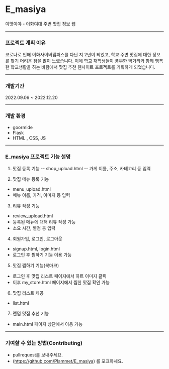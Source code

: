 # E_masiya
이맛이야 - 이화여대 주변 맛집 정보 웹

---

### 프로젝트 계획 이유
코로나로 인해 이화사이버캠퍼스를 다닌 지 2년이 되었고, 학교 주변 맛집에 대한 정보를 찾기 어려운 점을 많이 느꼈습니다. 
이에 학교 재학생들이 풍부한 먹거리와 함께 행복한 학교생활을 하는 바람에서 맛집 추천 웬사이트 프로젝트를 기획하게 되었습니다.

---
### 개발기간
2022.09.06 ~ 2022.12.20

---
### 개발 환경
- goormide
- Flask
- HTML , CSS, JS

---

### E_masiya 프로젝트 기능 설명

1. 맛집 등록 기능
  -- shop_upload.html
  -- 가게 이름, 주소, 카테고리 등 입력

2. 맛집 메뉴 등록 기능
  - menu_upload.html
  - 메뉴 이름, 가격, 이미지 등 입력

3. 리뷰 작성 기능
  - review_upload.html
  - 등록된 메뉴에 대해 리뷰 작성 가능
  - 소요 시간, 별점 등 입력

4.  회원가입, 로그인, 로그아웃
  - signup.html, login.html
  - 로그인 후 찜하기 기능 이용 가능

5. 맛집 찜하기 기능(북마크)
  - 로그인 후 맛집 리스트 페이지에서 하트 이미지 클릭
  - 이후 my_store.html 페이지에서 찜한 맛집 확인 가능

6. 맛집 리스트 제공
  - list.html

7. 랜덤 맛집 추천 기능
  - main.html 페이지 상단에서 이용 가능

---

### 기여할 수 있는 방법(Contributing)
- pullrequest를 보내주세요.
- (https://github.com/Plammet/E_masiya) 를 포크하세요.


